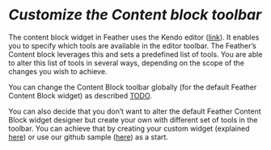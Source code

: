 *Customize the Content block toolbar*
=====================================

The content block widget in Feather uses the Kendo editor
([link](http://demos.telerik.com/kendo-ui/editor/index)). It enables you
to specify which tools are available in the editor toolbar. The
Feather’s Content block leverages this and sets a predefined list of
tools. You are able to alter this list of tools in several ways,
depending on the scope of the changes you wish to achieve.

You can change the Content Block toolbar globally (for the default
Feather Content Block widget) as described [TODO]().

You can also decide that you don’t want to alter the default Feather
Content Block widget designer but create your own with different set of
tools in the toolbar. You can achieve that by creating your custom
widget (explained
[here](http://docs.sitefinity.com/feather-create-widgets)) or use our
github sample
([here](https://github.com/Sitefinity/feather-samples/tree/master/SimpleContentBlock))
as a start.
